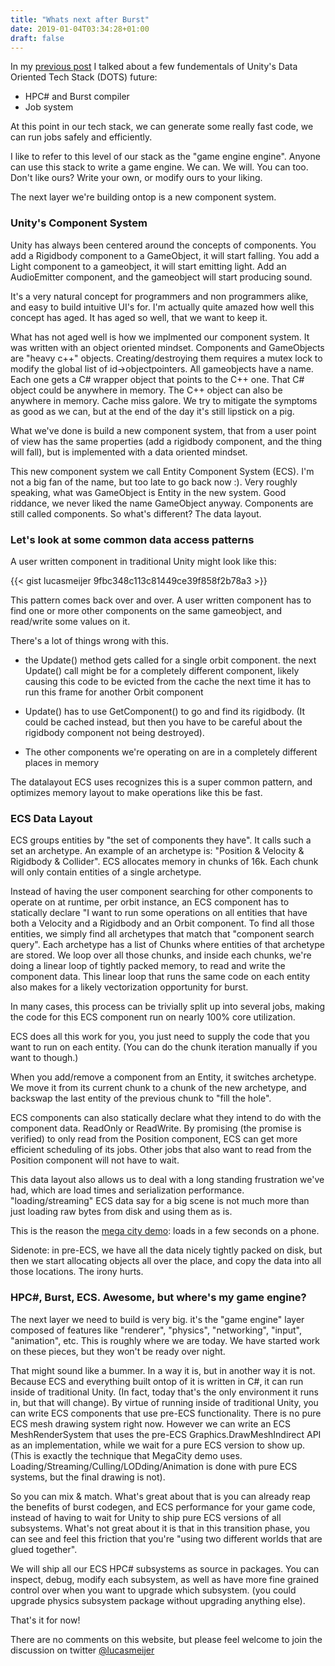 ```yaml
---
title: "Whats next after Burst"
date: 2019-01-04T03:34:28+01:00
draft: false
---
```


In my [previous post](../cpp_unity) I talked about a few fundementals of Unity's Data Oriented Tech Stack (DOTS) future:

- HPC# and Burst compiler
- Job system

At this point in our tech stack, we can generate some really fast code, we can run jobs safely and efficiently. 

I like to refer to this level of our stack as the "game engine engine". Anyone can use this stack to write a game engine. We can. We will. You can too. Don't like ours? Write your own, or modify ours to your liking.

The next layer we're building ontop is a new component system.

### Unity's Component System

Unity has always been centered around the concepts of components. You add a Rigidbody component to a GameObject, it will start falling. You add a Light component to a gameobject, it will start emitting light. Add an AudioEmitter component, and the gameobject will start producing sound.

It's a very natural concept for programmers and non programmers alike, and easy to build intuitive UI's for.  I'm actually quite amazed how well this concept has aged. It has aged so well, that we want to keep it.

What has not aged well is how we implmented our component system. It was written with an object oriented mindset. Components and GameObjects are "heavy c++" objects. Creating/destroying them requires a mutex lock to modify the global list of id->objectpointers. All gameobjects have a name. Each one gets a C# wrapper object that points to the C++ one. That C# object could be anywhere in memory. The C++ object can also be anywhere in memory. Cache miss galore. We try to mitigate the symptoms as good as we can, but at the end of the day it's still lipstick on a pig.

What we've done is build a new component system, that from a user point of view has the same properties (add a rigidbody component, and the thing will fall), but is implemented with a data oriented mindset.

This new component system we call Entity Component System (ECS). I'm not a big fan of the name, but too late to go back now :). Very roughly speaking, what was GameObject is Entity in the new system. Good riddance, we never liked the name GameObject anyway. Components are still called components. So what's different? The data layout.

### Let's look at some common data access patterns

A user written component in traditional Unity might look like this:

{{< gist lucasmeijer 9fbc348c113c81449ce39f858f2b78a3 >}}

This pattern comes back over and over. A user written component has to find one or more other components on the same gameobject, and read/write some values on it.

There's a lot of things wrong with this.

- the Update() method gets called for a single orbit component.  the next Update() call might be for a completely different component, likely causing this code to be evicted from the cache the next time it has to run this frame for another Orbit component

- Update() has to use GetComponent<RigidBody>() to go and find its rigidbody. (It could be cached instead, but then you have to be careful about the rigidbody component not being destroyed).

- The other components we're operating on are in a completely different places in memory

The datalayout ECS uses recognizes this is a super common pattern, and optimizes memory layout to make operations like this be fast.

### ECS Data Layout

ECS groups entities by "the set of components they have". It calls such a set an archetype. An example of an archetype is:  "Position & Velocity & Rigidbody & Collider". ECS allocates memory in chunks of 16k. Each chunk will only contain entities of a single archetype.

Instead of having the user component searching for other components to operate on at runtime, per orbit instance, an ECS component has to statically declare "I want to run some operations on all entities that have both a Velocity and a Rigidbody and an Orbit component. To find all those entities, we simply find all archetypes that match that "component search query". 
Each archetype has a list of Chunks where entities of that archetype are stored. We loop over all those chunks, and inside each chunks, we're doing a linear loop of tightly packed memory, to read and write the component data.
This linear loop that runs the same code on each entity also makes for a likely vectorization opportunity for burst.

In many cases, this process can be trivially split up into several jobs, making the code for this ECS component run on nearly 100% core utilization.

ECS does all this work for you, you just need to supply the code that you want to run on each entity.
(You can do the chunk iteration manually if you want to though.)

When you add/remove a component from an Entity, it switches archetype. We move it from its current chunk to a chunk of the new archetype, and backswap the last entity of the previous chunk to "fill the hole".

ECS components can also statically declare what they intend to do with the component data. ReadOnly or ReadWrite. By promising (the promise is verified) to only read from the Position component, ECS can get more efficient scheduling of its jobs. Other jobs that also want to read from the Position component will not have to wait.

This data layout also allows us to deal with a long standing frustration we've had, which are load times and serialization
performance. "loading/streaming" ECS data say for a big scene is not much more than just loading raw bytes from disk and using them as is.

This is the reason the [mega city demo](https://www.youtube.com/watch?v=j4rWfPyf-hk): loads in a few seconds on a phone.

Sidenote: in pre-ECS, we have all the data nicely tightly packed on disk, but then we start allocating
objects all over the place, and copy the data into all those locations. The irony hurts.

### HPC#, Burst, ECS. Awesome, but where's my game engine?

The next layer we need to build is very big. it's the "game engine" layer composed of features like "renderer", "physics", "networking", "input", "animation", etc. This is roughly where we are today. We have started work on these pieces, but they won't be ready over night.

That might sound like a bummer. In a way it is, but in another way it is not. Because ECS and everything built ontop of it
is written in C#, it can run inside of traditional Unity. (In fact, today that's the only environment it runs in, but that will change). By virtue of running inside of traditional Unity, you can write ECS components that use pre-ECS functionality. There is no pure ECS mesh drawing system right now. However we can write an ECS MeshRenderSystem that uses the pre-ECS Graphics.DrawMeshIndirect API as an implementation, while we wait for a pure ECS version to show up. (This is exactly the technique that MegaCity demo uses. Loading/Streaming/Culling/LODding/Animation is done with pure ECS systems, but the final drawing is not).

So you can mix & match. What's great about that is you can already reap the benefits of burst codegen, and ECS performance
for your game code, instead of having to wait for Unity to ship pure ECS versions of all subsystems. What's not great about it is that in this transition phase, you can see and feel this friction that you're "using two different worlds that are glued together".

We will ship all our ECS HPC# subsystems as source in packages. You can inspect, debug, modify each subsystem, as well as have more fine grained control over when you want to upgrade which subsystem. (you could upgrade physics subsystem package without upgrading anything else).

That's it for now!

There are no comments on this website, but please feel welcome to join the discussion on twitter [@lucasmeijer](https://www.twitter.com/lucasmeijer)

